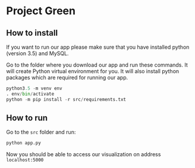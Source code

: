 # Project Green

## How to install

If you want to run our app please make sure that you have installed python (version 3.5) and MySQL.

Go to the folder where you download our app and run these commands. It will create Python virtual environment for you.
It will also install python packages which are required for running our app. 

```python
python3.5 -m venv env
. env/bin/activate
python -m pip install -r src/requirements.txt
```

## How to run

Go to the `src` folder and run: 

```python
python app.py
```

Now you should be able to access our visualization on address `localhost:5000`

